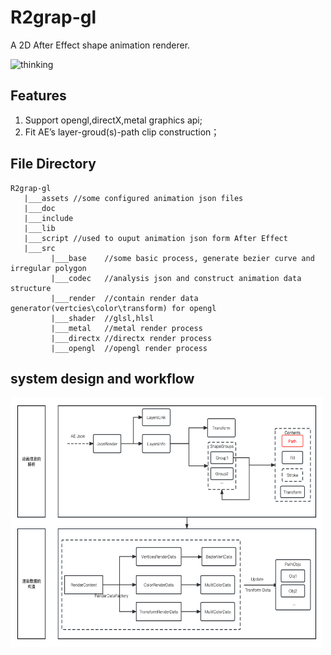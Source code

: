 # R2grap-gl

A 2D After Effect shape animation renderer.

<img src="doc/gif/thinking.gif" width = "350" height = "300" alt="thinking" />

## Features
1. Support opengl,directX,metal graphics api;
2. Fit AE’s layer-groud(s)-path clip construction；


## File Directory 
```
R2grap-gl
   |___assets //some configured animation json files
   |___doc
   |___include 
   |___lib
   |___script //used to ouput animation json form After Effect
   |___src 
         |___base    //some basic process, generate bezier curve and irregular polygon
         |___codec   //analysis json and construct animation data structure
         |___render  //contain render data generator(vertcies\color\transform) for opengl
         |___shader  //glsl,hlsl
         |___metal   //metal render process
         |___directx //directx render process
         |___opengl  //opengl render process
```

## system design and workflow
<img src="doc/img/Render&Code.png" width = "500" height = "400" alt="thinking" />